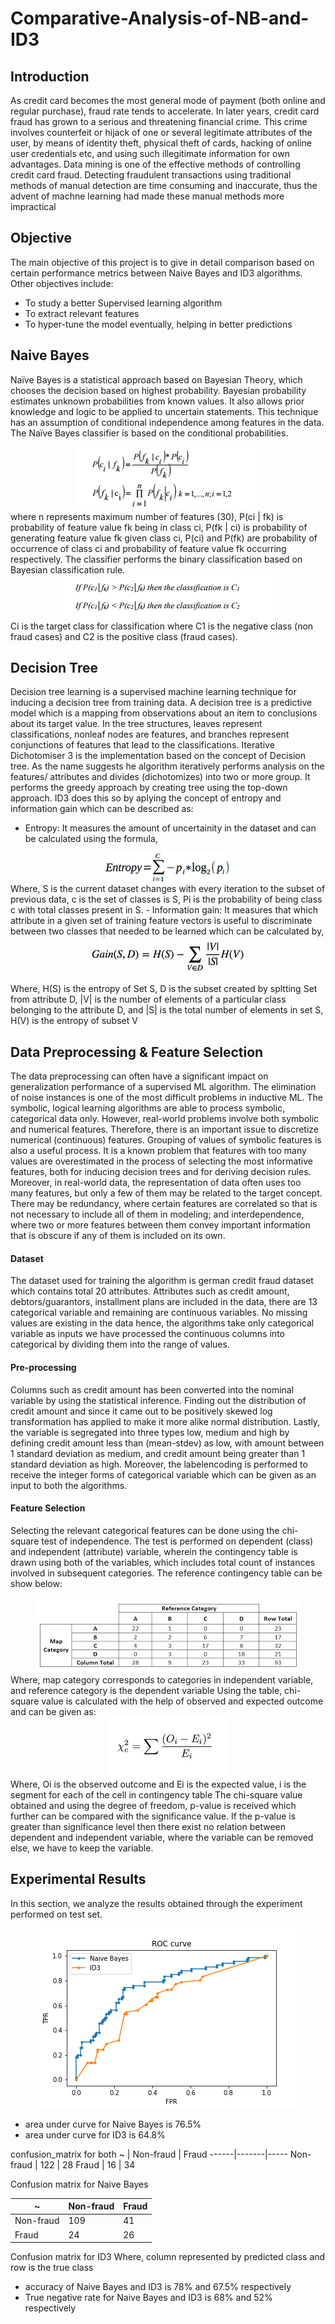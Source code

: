# Comparative-Analysis-of-NB-and-ID3

## Introduction
As credit card becomes the most general mode of payment (both online and regular purchase), fraud rate tends to accelerate. In later years, credit card fraud has grown to a serious and threatening financial crime. This crime involves counterfeit or hijack of one or several legitimate attributes of the user, by means of identity theft, physical theft of cards, hacking of online user credentials etc, and using such illegitimate information for own advantages. Data mining is one of the effective methods of controlling credit card fraud. Detecting fraudulent transactions using traditional methods of manual detection are time consuming and inaccurate, thus the advent of machne learning had made these manual methods more impractical

## Objective
The main objective of this project is to give in detail comparison based on certain performance metrics between Naive Bayes and ID3 algorithms.
Other objectives include:
- To study a better Supervised learning algorithm
- To extract relevant features
- To hyper-tune the model eventually, helping in better predictions

## Naive Bayes
Naïve Bayes is a statistical approach based on Bayesian Theory, which chooses the decision based on highest probability. Bayesian probability estimates unknown probabilities from known values. It also allows prior knowledge and logic to be applied to uncertain statements. This technique has an assumption of conditional independence among features in the data. The Naïve Bayes classifier is based on the conditional probabilities.
<div align=center><img src=https://github.com/ghatoleyash/Comparative-Analysis-of-NB-and-ID3/blob/master/Conditional_probability.png></div>
where n represents maximum number of features (30), P(ci | fk) is probability of feature value fk being in class ci, P(fk | ci) is probability of generating feature value fk given class ci, P(ci) and P(fk) are probability of occurrence of class ci and probability of feature value fk occurring respectively. The classifier performs the binary classification based on Bayesian classification rule.
<div align=center><img src=https://github.com/ghatoleyash/Comparative-Analysis-of-NB-and-ID3/blob/master/class_probability.png></div>
Ci is the target class for classification where C1 is the negative class (non fraud cases) and C2 is the positive class (fraud cases).


## Decision Tree
Decision tree learning is a supervised machine learning technique for inducing a decision tree from training data. A decision tree is a predictive model which is a mapping from observations about an item to conclusions about its target value. In the tree structures, leaves represent classifications, nonleaf nodes are features, and branches represent conjunctions of features that lead to the classifications. 
Iterative Dichotomiser 3 is the implementation based on the concept of Decision tree. As the name suggests he algorithm iteratively performs analysis on the features/ attributes and divides (dichotomizes) into two or more group. It performs the greedy approach by creating tree using the top-down approach. ID3 does this so by aplying the concept of entropy and information gain which can be described as:
- Entropy: It measures the amount of uncertainity in the dataset and can be calculated using the formula,
<div align=center><img src=https://github.com/ghatoleyash/Comparative-Analysis-of-NB-and-ID3/blob/master/entropy_formula.png></div>
Where, S is the current dataset changes with every iteration to the subset of previous data, c is the set of classes is S, Pi is the probability of being class c with total classes present in S. 
- Information gain: It measures that which attribute in a given set of training feature vectors is useful to discriminate between two classes that needed to be learned which can be calculated by, 
<div align=center><img src=https://github.com/ghatoleyash/Comparative-Analysis-of-NB-and-ID3/blob/master/information_gain_formula.png></div>
Where, H(S) is the entropy of Set S, D is the subset created by spltting Set from attribute D, |V| is the number of elements of a particular class belonging to the attribute D, and |S| is the total number of elements in set S, H(V) is the entropy of subset V  



## Data Preprocessing & Feature Selection
The data preprocessing can often have a significant impact on generalization performance of a supervised ML algorithm. The elimination of noise instances is one of the most difficult problems in inductive ML. The symbolic, logical learning algorithms are able to process symbolic, categorical data only. However, real-world problems involve both symbolic and numerical features. Therefore, there is an important issue to discretize numerical (continuous) features. Grouping of values of symbolic features is also a useful process. It is a known problem that features with too many values are overestimated in the process of selecting the most informative features, both for inducing decision trees and for deriving decision rules. Moreover, in real-world data, the representation of data often uses too many features, but only a few of them may be related to the target concept. There may be redundancy, where certain features are correlated so that is not necessary to include all of them in modeling; and interdependence, where two or more features between them convey important information that is obscure if any of them is included on its own.
#### Dataset
The dataset used for training the algorithm is german credit fraud dataset which contains total 20 attributes. Attributes such as credit amount, debtors/guarantors, installment plans are included in the data, there are 13 categorical variable and remaining are continuous variables. No missing values are existing in the data hence, the algorithms take only categorical variable as inputs we have processed the continuous columns into categorical by dividing them into the range of values.
#### Pre-processing
Columns such as credit amount has been converted into the nominal variable by using the statistical inference. Finding out the distribution of credit amount and since it came out to be positively skewed log transformation has applied to make it more alike normal distribution. Lastly, the variable is segregated into three types low, medium and high by defining credit amount less than (mean-stdev) as low, with amount between 1 standard deviation as medium, and credit amount being greater than 1 standard deviation as high.
Moreover, the labelencoding is performed to receive the integer forms of categorical variable which can be given as an input to both the algorithms. 
#### Feature Selection
Selecting the relevant categorical features can be done using the chi-square test of independence. The test is performed on dependent (class) and independent (attribute) variable, wherein the contingency table is drawn using both of the variables, which includes total count of instances involved in subsequent categories. The reference contingency table can be show below:
<div align=center><img src=https://github.com/ghatoleyash/Comparative-Analysis-of-NB-and-ID3/blob/master/contingency_table.png></div>
Where, map category corresponds to categories in independent variable, and reference category is the dependent variable
Using the table, chi-square value is calculated with the help of observed and expected outcome and can be given as:
<div align=center><img src=https://github.com/ghatoleyash/Comparative-Analysis-of-NB-and-ID3/blob/master/chi_square_formula.jpg></div>
Where, Oi is the observed outcome and Ei is the expected value, i is the segment for each of the cell in contingency table
The chi-square value obtained and using the degree of freedom, p-value is received which further can be compared with the significance value. If the p-value is greater than significance level then there exist no relation between dependent and independent variable, where the variable can be removed else, we have to keep the variable.  


## Experimental Results
In this section, we analyze the results obtained through the experiment performed on test set.
<div align=center><img src=https://github.com/ghatoleyash/Comparative-Analysis-of-NB-and-ID3/blob/master/roc.png></div>

- area under curve for Naive Bayes is 76.5%
- area under curve for ID3 is 64.8%

confusion_matrix for both 
~ | Non-fraud | Fraud
------|-------|-----
 Non-fraud | 122 | 28
 Fraud | 16 | 34
 
Confusion matrix for Naive Bayes
 

~ | Non-fraud | Fraud
------|-------|-----
 Non-fraud | 109 | 41
 Fraud | 24 | 26

Confusion matrix for ID3
Where, column represented by predicted class and row is the true class


- accuracy of Naive Bayes and ID3 is 78% and 67.5% respectively
- True negative rate for Naive Bayes and ID3 is 68% and 52% respectively


